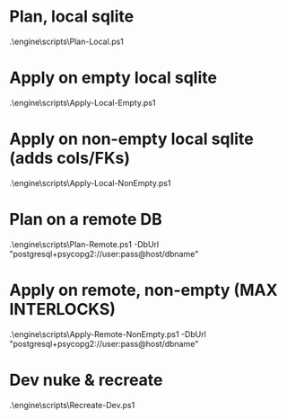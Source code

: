 # Plan, local sqlite
.\engine\scripts\Plan-Local.ps1

# Apply on empty local sqlite
.\engine\scripts\Apply-Local-Empty.ps1

# Apply on non-empty local sqlite (adds cols/FKs)
.\engine\scripts\Apply-Local-NonEmpty.ps1

# Plan on a remote DB
.\engine\scripts\Plan-Remote.ps1 -DbUrl "postgresql+psycopg2://user:pass@host/dbname"

# Apply on remote, non-empty (MAX INTERLOCKS)
.\engine\scripts\Apply-Remote-NonEmpty.ps1 -DbUrl "postgresql+psycopg2://user:pass@host/dbname"

# Dev nuke & recreate
.\engine\scripts\Recreate-Dev.ps1
